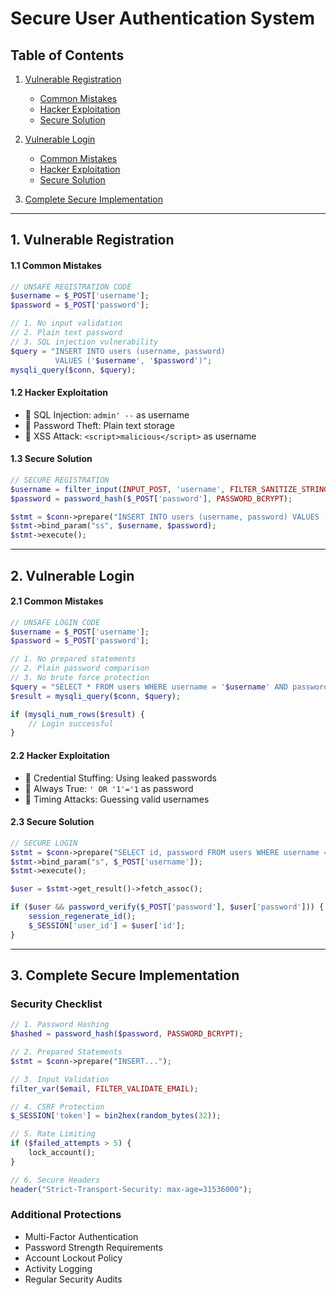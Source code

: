 # Secure User Authentication System

## Table of Contents
1. [Vulnerable Registration](#1-vulnerable-registration)
   - [Common Mistakes](#11-common-mistakes)
   - [Hacker Exploitation](#12-hacker-exploitation)
   - [Secure Solution](#13-secure-solution)

2. [Vulnerable Login](#2-vulnerable-login)
   - [Common Mistakes](#21-common-mistakes)
   - [Hacker Exploitation](#22-hacker-exploitation)
   - [Secure Solution](#23-secure-solution)

3. [Complete Secure Implementation](#3-complete-secure-implementation)

---

## 1. Vulnerable Registration

#### 1.1 Common Mistakes
```php
// UNSAFE REGISTRATION CODE
$username = $_POST['username'];
$password = $_POST['password'];

// 1. No input validation
// 2. Plain text password
// 3. SQL injection vulnerability
$query = "INSERT INTO users (username, password) 
          VALUES ('$username', '$password')";
mysqli_query($conn, $query);
```

#### 1.2 Hacker Exploitation
- 🚨 SQL Injection: `admin' --` as username
- 🚨 Password Theft: Plain text storage
- 🚨 XSS Attack: `<script>malicious</script>` as username

#### 1.3 Secure Solution
```php
// SECURE REGISTRATION
$username = filter_input(INPUT_POST, 'username', FILTER_SANITIZE_STRING);
$password = password_hash($_POST['password'], PASSWORD_BCRYPT);

$stmt = $conn->prepare("INSERT INTO users (username, password) VALUES (?, ?)");
$stmt->bind_param("ss", $username, $password);
$stmt->execute();
```

---

## 2. Vulnerable Login

#### 2.1 Common Mistakes
```php
// UNSAFE LOGIN CODE
$username = $_POST['username'];
$password = $_POST['password'];

// 1. No prepared statements
// 2. Plain password comparison
// 3. No brute force protection
$query = "SELECT * FROM users WHERE username = '$username' AND password = '$password'";
$result = mysqli_query($conn, $query);

if (mysqli_num_rows($result) {
    // Login successful
}
```

#### 2.2 Hacker Exploitation
- 🚨 Credential Stuffing: Using leaked passwords
- 🚨 Always True: `' OR '1'='1` as password
- 🚨 Timing Attacks: Guessing valid usernames

#### 2.3 Secure Solution
```php
// SECURE LOGIN
$stmt = $conn->prepare("SELECT id, password FROM users WHERE username = ?");
$stmt->bind_param("s", $_POST['username']);
$stmt->execute();

$user = $stmt->get_result()->fetch_assoc();

if ($user && password_verify($_POST['password'], $user['password'])) {
    session_regenerate_id();
    $_SESSION['user_id'] = $user['id'];
}
```

---

## 3. Complete Secure Implementation

### Security Checklist
```php
// 1. Password Hashing
$hashed = password_hash($password, PASSWORD_BCRYPT);

// 2. Prepared Statements
$stmt = $conn->prepare("INSERT...");

// 3. Input Validation
filter_var($email, FILTER_VALIDATE_EMAIL);

// 4. CSRF Protection
$_SESSION['token'] = bin2hex(random_bytes(32));

// 5. Rate Limiting
if ($failed_attempts > 5) {
    lock_account();
}

// 6. Secure Headers
header("Strict-Transport-Security: max-age=31536000");
```

### Additional Protections
- Multi-Factor Authentication
- Password Strength Requirements
- Account Lockout Policy
- Activity Logging
- Regular Security Audits
